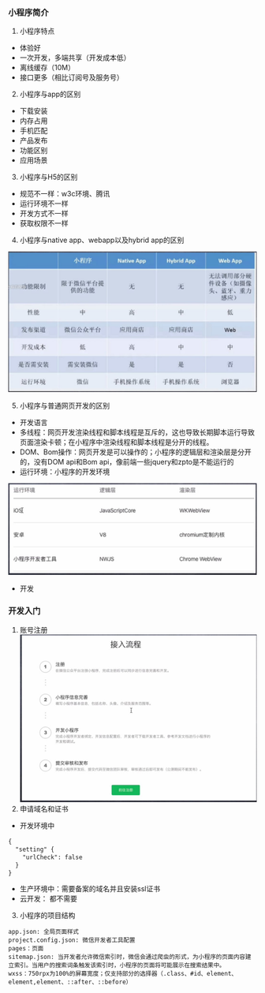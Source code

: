 ### 小程序简介
1. 小程序特点
* 体验好
* 一次开发，多端共享（开发成本低）
* 离线缓存（10M）
* 接口更多（相比订阅号及服务号）
2. 小程序与app的区别
* 下载安装
* 内存占用
* 手机匹配
* 产品发布
* 功能区别
* 应用场景
3. 小程序与H5的区别
* 规范不一样：w3c环境、腾讯
* 运行环境不一样
* 开发方式不一样
* 获取权限不一样
4. 小程序与native app、webapp以及hybrid app的区别

![图片](https://github.com/dxl-enter/dxl-study/blob/master/%E3%80%90%E5%BE%AE%E4%BF%A1%E5%B0%8F%E7%A8%8B%E5%BA%8F%E3%80%91/%E5%BC%80%E5%8F%91%E8%B5%B7%E6%AD%A5/Dingtalk_20210106103611.jpg?raw=true)

5. 小程序与普通网页开发的区别
* 开发语言
* 多线程：网页开发渲染线程和脚本线程是互斥的，这也导致长期脚本运行导致页面渲染卡顿；在小程序中渲染线程和脚本线程是分开的线程。
* DOM、Bom操作：网页开发是可以操作的；小程序的逻辑层和渲染层是分开的，没有DOM api和Bom api，像前端一些jquery和zpto是不能运行的
* 运行环境：小程序的开发环境

![图片](https://github.com/dxl-enter/dxl-study/blob/master/%E3%80%90%E5%BE%AE%E4%BF%A1%E5%B0%8F%E7%A8%8B%E5%BA%8F%E3%80%91/%E5%BC%80%E5%8F%91%E8%B5%B7%E6%AD%A5/Dingtalk_20210106105519.jpg?raw=true)

* 开发
### 开发入门
1. 账号注册
![图片](https://github.com/dxl-enter/dxl-study/blob/master/%E3%80%90%E5%BE%AE%E4%BF%A1%E5%B0%8F%E7%A8%8B%E5%BA%8F%E3%80%91/%E5%BC%80%E5%8F%91%E8%B5%B7%E6%AD%A5/Dingtalk_20210106110155.jpg?raw=true)
2. 申请域名和证书
* 开发环境中

```
{
  "setting" {
    "urlCheck": false
  }
}
```

* 生产环境中：需要备案的域名并且安装ssl证书
* 云开发： 都不需要
3. 小程序的项目结构

```
app.json: 全局页面样式
project.config.json: 微信开发者工具配置
pages：页面
sitemap.json: 当开发者允许微信索引时，微信会通过爬虫的形式，为小程序的页面内容建立索引。当用户的搜索词条触发该索引时，小程序的页面将可能展示在搜索结果中。 
wxss：750rpx为100%的屏幕宽度；仅支持部分的选择器（.class、#id、element、element,element、::after、::before）
```

